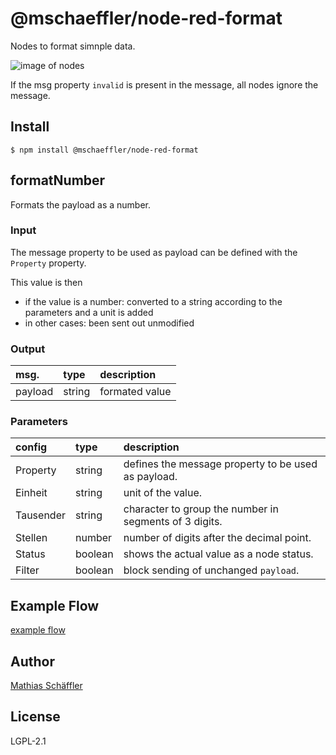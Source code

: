 # @mschaeffler/node-red-format

Nodes to format simnple data.

![image of nodes](https://github.com/m-schaeffler/node-red-my-nodes/raw/main/node-red-format/examples/format.png)

If the msg property `invalid` is present in the message, all nodes ignore the message.

## Install

```
$ npm install @mschaeffler/node-red-format
```

## formatNumber

Formats the payload as a number.

### Input

The message property to be used as payload can be defined with the `Property` property.

This value is then
- if the value is a number: converted to a string according to the parameters and a unit is added
- in other cases: been sent out unmodified

### Output

|msg.    | type   | description   |
|:-------|:-------|:--------------|
|payload | string | formated value|

### Parameters

|config| type   | description                       |
|:-----|:-------|:----------------------------------|
|Property| string | defines the message property to be used as payload.|
|Einheit|string|unit of the value.|
|Tausender|string|character to group the number in segments of 3 digits.|
|Stellen|number|number of digits after the decimal point.|
|Status|boolean|shows the actual value as a node status.|
|Filter|boolean|block sending of unchanged `payload`.|

## Example Flow

[example flow](https://github.com/m-schaeffler/node-red-my-nodes/raw/main/node-red-format/examples/format.json)

## Author

[Mathias Schäffler](https://github.com/m-schaeffler)

## License

LGPL-2.1
